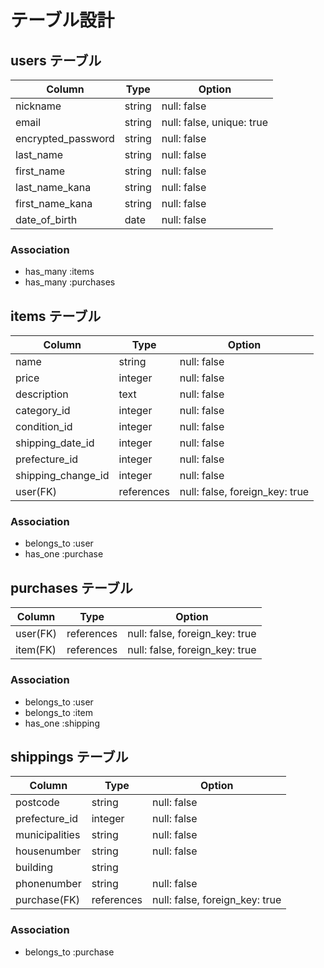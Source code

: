 # テーブル設計

## users テーブル

| Column             | Type    | Option                     |
| ------------------ | ------- | -------------------------- |
| nickname           | string  | null: false                |
| email              | string  | null: false, unique: true  |
| encrypted_password | string  | null: false                |
| last_name          | string  | null: false                |
| first_name         | string  | null: false                |
| last_name_kana     | string  | null: false                |
| first_name_kana    | string  | null: false                |
| date_of_birth      | date    | null: false                |

### Association

- has_many :items
- has_many :purchases

## items テーブル

| Column             | Type       | Option                         |
| ------------------ | ---------- | ------------------------------ |
| name               | string     | null: false                    |
| price              | integer    | null: false                    |
| description        | text       | null: false                    |
| category_id        | integer    | null: false                    |
| condition_id       | integer    | null: false                    |
| shipping_date_id   | integer    | null: false                    |
| prefecture_id      | integer    | null: false                    |
| shipping_change_id | integer    | null: false                    |
| user(FK)           | references | null: false, foreign_key: true |

### Association

- belongs_to :user
- has_one    :purchase

## purchases テーブル

| Column             | Type       | Option                         |
| ------------------ | ---------- | ------------------------------ |
| user(FK)           | references | null: false, foreign_key: true |
| item(FK)           | references | null: false, foreign_key: true |

### Association

- belongs_to :user
- belongs_to :item
- has_one :shipping

## shippings テーブル

| Column             | Type       | Option                         |
| ------------------ | ---------- | ------------------------------ |
| postcode           | string     | null: false                    |
| prefecture_id      | integer    | null: false                    |
| municipalities     | string     | null: false                    |
| housenumber        | string     | null: false                    |
| building           | string     |                                |
| phonenumber        | string     | null: false                    |
| purchase(FK)       | references | null: false, foreign_key: true |

### Association


- belongs_to :purchase
